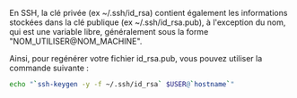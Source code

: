 En SSH, la clé privée (ex ~/.ssh/id_rsa) contient également les informations stockées dans la clé publique (ex ~/.ssh/id_rsa.pub), à l'exception du nom, qui est une variable libre, généralement sous la forme "NOM_UTILISER@NOM_MACHINE".

Ainsi, pour regénérer votre fichier id_rsa.pub, vous pouvez utiliser la commande suivante :
```bash
echo "`ssh-keygen -y -f ~/.ssh/id_rsa` $USER@`hostname`"
```